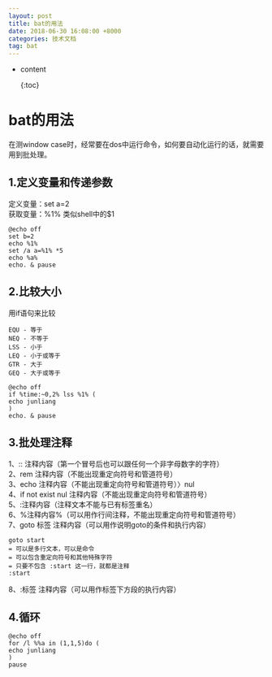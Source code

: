 ```yaml
---
layout: post
title: bat的用法
date: 2018-06-30 16:08:00 +8000
categories: 技术文档
tag: bat
---
```


* content

  {:toc}

# bat的用法

在测window case时，经常要在dos中运行命令，如何要自动化运行的话，就需要用到批处理。

## 1.定义变量和传递参数
定义变量：set a=2<br>
获取变量：%1% 类似shell中的$1<br>

	@echo off
	set b=2
	echo %1%
	set /a a=%1% *5
	echo %a% 
	echo. & pause  

## 2.比较大小
用if语句来比较

	EQU - 等于
	NEQ - 不等于
	LSS - 小于
	LEQ - 小于或等于
	GTR - 大于
	GEQ - 大于或等于
	
	@echo off
	if %time:~0,2% lss %1% (
	echo junliang 
	)
	echo. & pause 

## 3.批处理注释
1、:: 注释内容（第一个冒号后也可以跟任何一个非字母数字的字符）<br>
2、rem 注释内容（不能出现重定向符号和管道符号）<br>
3、echo 注释内容（不能出现重定向符号和管道符号）〉nul <br>
4、if not exist nul 注释内容（不能出现重定向符号和管道符号）<br>
5、:注释内容（注释文本不能与已有标签重名）<br>
6、%注释内容%（可以用作行间注释，不能出现重定向符号和管道符号）<br>
7、goto 标签 注释内容（可以用作说明goto的条件和执行内容）<br>

	goto start
	= 可以是多行文本，可以是命令
	= 可以包含重定向符号和其他特殊字符
	= 只要不包含 :start 这一行，就都是注释
	:start
8、:标签 注释内容（可以用作标签下方段的执行内容）<br>

## 4.循环
	@echo off
	for /l %%a in (1,1,5)do (
	echo junliang
	)
	pause
